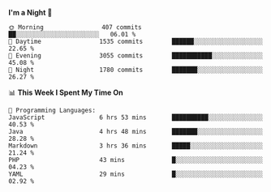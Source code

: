 <!--START_SECTION:waka-->
**I'm a Night 🦉** 

```text
🌞 Morning                407 commits         ██░░░░░░░░░░░░░░░░░░░░░░░   06.01 % 
🌆 Daytime                1535 commits        ██████░░░░░░░░░░░░░░░░░░░   22.65 % 
🌃 Evening                3055 commits        ███████████░░░░░░░░░░░░░░   45.08 % 
🌙 Night                  1780 commits        ███████░░░░░░░░░░░░░░░░░░   26.27 % 
```


📊 **This Week I Spent My Time On** 

```text
💬 Programming Languages: 
JavaScript               6 hrs 53 mins       ██████████░░░░░░░░░░░░░░░   40.53 % 
Java                     4 hrs 48 mins       ███████░░░░░░░░░░░░░░░░░░   28.28 % 
Markdown                 3 hrs 36 mins       █████░░░░░░░░░░░░░░░░░░░░   21.24 % 
PHP                      43 mins             █░░░░░░░░░░░░░░░░░░░░░░░░   04.23 % 
YAML                     29 mins             █░░░░░░░░░░░░░░░░░░░░░░░░   02.92 % 
```


<!--END_SECTION:waka-->
